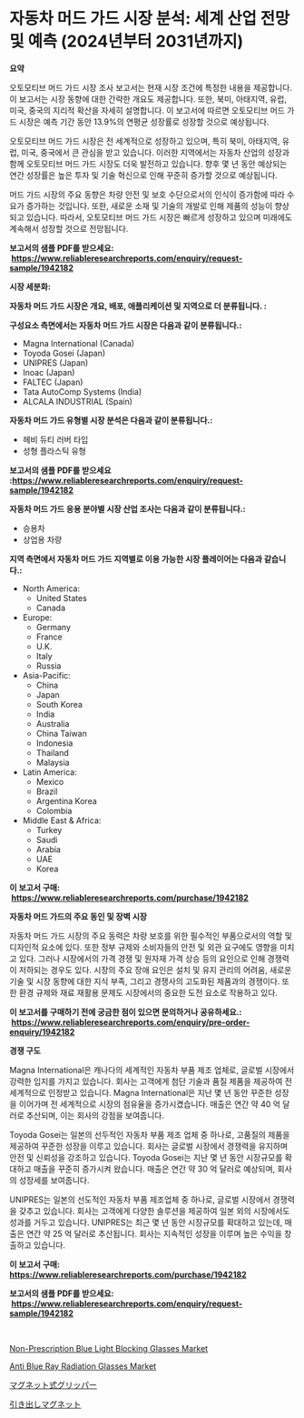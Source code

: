 <p><h1>자동차 머드 가드 시장 분석: 세계 산업 전망 및 예측 (2024년부터 2031년까지)</h1></p><p><strong>요약</strong></p>
<p><p>오토모티브 머드 가드 시장 조사 보고서는 현재 시장 조건에 특정한 내용을 제공합니다. 이 보고서는 시장 동향에 대한 간략한 개요도 제공합니다. 또한, 북미, 아태지역, 유럽, 미국, 중국의 지리적 확산을 자세히 설명합니다. 이 보고서에 따르면 오토모티브 머드 가드 시장은 예측 기간 동안 13.9%의 연평균 성장률로 성장할 것으로 예상됩니다.</p><p>오토모티브 머드 가드 시장은 전 세계적으로 성장하고 있으며, 특히 북미, 아태지역, 유럽, 미국, 중국에서 큰 관심을 받고 있습니다. 이러한 지역에서는 자동차 산업의 성장과 함께 오토모티브 머드 가드 시장도 더욱 발전하고 있습니다. 향후 몇 년 동안 예상되는 연간 성장률은 높은 투자 및 기술 혁신으로 인해 꾸준히 증가할 것으로 예상됩니다.</p><p>머드 가드 시장의 주요 동향은 차량 안전 및 보호 수단으로서의 인식이 증가함에 따라 수요가 증가하는 것입니다. 또한, 새로운 소재 및 기술의 개발로 인해 제품의 성능이 향상되고 있습니다. 따라서, 오토모티브 머드 가드 시장은 빠르게 성장하고 있으며 미래에도 계속해서 성장할 것으로 전망됩니다.</p></p>
<p><strong>보고서의 샘플 PDF를 받으세요: &nbsp;<a href="https://www.reliableresearchreports.com/enquiry/request-sample/1942182">https://www.reliableresearchreports.com/enquiry/request-sample/1942182</a></strong></p>
<p><strong>시장 세분화:</strong></p>
<p><strong> 자동차 머드 가드 시장은 개요, 배포, 애플리케이션 및 지역으로 더 분류됩니다. :</strong></p>
<p><strong>구성요소 측면에서는 자동차 머드 가드 시장은 다음과 같이 분류됩니다.:</strong></p>
<p><ul><li>Magna International (Canada)</li><li>Toyoda Gosei (Japan)</li><li>UNIPRES (Japan)</li><li>Inoac (Japan)</li><li>FALTEC (Japan)</li><li>Tata AutoComp Systems (India)</li><li>ALCALA INDUSTRIAL (Spain)</li></ul></p>
<p><strong> 자동차 머드 가드 유형별 시장 분석은 다음과 같이 분류됩니다.:</strong></p>
<p><ul><li>헤비 듀티 러버 타입</li><li>성형 플라스틱 유형</li></ul></p>
<p><strong>보고서의 샘플 PDF를 받으세요 :<a href="https://www.reliableresearchreports.com/enquiry/request-sample/1942182">https://www.reliableresearchreports.com/enquiry/request-sample/1942182</a></strong></p>
<p><strong> 자동차 머드 가드 응용 분야별 시장 산업 조사는 다음과 같이 분류됩니다.:</strong></p>
<p><ul><li>승용차</li><li>상업용 차량</li></ul></p>
<p><strong>지역 측면에서 자동차 머드 가드 지역별로 이용 가능한 시장 플레이어는 다음과 같습니다.:</strong></p>
<p><ul>
    <li>
        North America:
        <ul>
            <li>United States</li>
            <li>Canada</li>
        </ul>
    </li>
    <li>
        Europe:
        <ul>
            <li>Germany</li>
            <li>France</li>
            <li>U.K.</li>
            <li>Italy</li>
            <li>Russia</li>
        </ul>
    </li>
    <li>
        Asia-Pacific:
        <ul>
            <li>China</li>
            <li>Japan</li>
            <li>South Korea</li>
            <li>India</li>
            <li>Australia</li>
            <li>China Taiwan</li>
            <li>Indonesia</li>
            <li>Thailand</li>
            <li>Malaysia</li>
        </ul>
    </li>
    <li>
        Latin America:
        <ul>
            <li>Mexico</li>
            <li>Brazil</li>
            <li>Argentina Korea</li>
            <li>Colombia</li>
        </ul>
    </li>
    <li>
        Middle East & Africa:
        <ul>
            <li>Turkey</li>
            <li>Saudi</li>
            <li>Arabia</li>
            <li>UAE</li>
            <li>Korea</li>
        </ul>
    </li>
    </ul></p>
<p><strong>이 보고서 구매: &nbsp;<a href="https://www.reliableresearchreports.com/purchase/1942182">https://www.reliableresearchreports.com/purchase/1942182</a></strong></p>
<p><strong>자동차 머드 가드의 주요 동인 및 장벽 시장</strong></p>
<p><p>자동차 머드 가드 시장의 주요 동력은 차량 보호를 위한 필수적인 부품으로서의 역할 및 디자인적 요소에 있다. 또한 정부 규제와 소비자들의 안전 및 외관 요구에도 영향을 미치고 있다. 그러나 시장에서의 가격 경쟁 및 원자재 가격 상승 등의 요인으로 인해 경쟁력이 저하되는 경우도 있다. 시장의 주요 장애 요인은 설치 및 유지 관리의 어려움, 새로운 기술 및 시장 동향에 대한 지식 부족, 그리고 경쟁사의 고도화된 제품과의 경쟁이다. 또한 환경 규제와 재료 재활용 문제도 시장에서의 중요한 도전 요소로 작용하고 있다.</p></p>
<p><strong>이 보고서를 구매하기 전에 궁금한 점이 있으면 문의하거나 공유하세요.: &nbsp;<a href="https://www.reliableresearchreports.com/enquiry/pre-order-enquiry/1942182">https://www.reliableresearchreports.com/enquiry/pre-order-enquiry/1942182</a></strong></p>
<p><strong>경쟁 구도</strong></p>
<p><p>Magna International은 캐나다의 세계적인 자동차 부품 제조 업체로, 글로벌 시장에서 강력한 입지를 가지고 있습니다. 회사는 고객에게 첨단 기술과 품질 제품을 제공하여 전 세계적으로 인정받고 있습니다. Magna International은 지난 몇 년 동안 꾸준한 성장을 이어가며 전 세계적으로 시장의 점유율을 증가시켰습니다. 매출은 연간 약 40 억 달러로 추산되며, 이는 회사의 강점을 보여줍니다.</p><p>Toyoda Gosei는 일본의 선두적인 자동차 부품 제조 업체 중 하나로, 고품질의 제품을 제공하여 꾸준한 성장을 이루고 있습니다. 회사는 글로벌 시장에서 경쟁력을 유지하며 안전 및 신뢰성을 강조하고 있습니다. Toyoda Gosei는 지난 몇 년 동안 시장규모를 확대하고 매출을 꾸준히 증가시켜 왔습니다. 매출은 연간 약 30 억 달러로 예상되며, 회사의 성장세를 보여줍니다.</p><p>UNIPRES는 일본의 선도적인 자동차 부품 제조업체 중 하나로, 글로벌 시장에서 경쟁력을 갖추고 있습니다. 회사는 고객에게 다양한 솔루션을 제공하여 일본 외의 시장에서도 성과를 거두고 있습니다. UNIPRES는 최근 몇 년 동안 시장규모를 확대하고 있는데, 매출은 연간 약 25 억 달러로 추산됩니다. 회사는 지속적인 성장을 이루며 높은 수익을 창출하고 있습니다.</p></p>
<p><strong>이 보고서 구매: &nbsp; <a href="https://www.reliableresearchreports.com/purchase/1942182">https://www.reliableresearchreports.com/purchase/1942182</a></strong></p>
<p><strong>보고서의 샘플 PDF를 받으세요: &nbsp;<a href="https://www.reliableresearchreports.com/enquiry/request-sample/1942182">https://www.reliableresearchreports.com/enquiry/request-sample/1942182</a></strong><strong></strong></p>
<p>&nbsp;</p>
<p><p><a href="https://github.com/mancsybtousav/Market-Research-Report-List-1/blob/main/non-prescription-blue-light-blocking-glasses-market.md">Non-Prescription Blue Light Blocking Glasses Market</a></p><p><a href="https://github.com/AKSHATREPORTPRIME/Market-Research-Report-List-3/blob/main/anti-blue-ray-radiation-glasses-market.md">Anti Blue Ray Radiation Glasses Market</a></p><p><a href="https://github.com/ddwcuskozol07187/Market-Research-Report-List-1/blob/main/42253978183.md">マグネット式グリッパー</a></p><p><a href="https://github.com/marbadji/Market-Research-Report-List-1/blob/main/94766978184.md">引き出しマグネット</a></p></p>